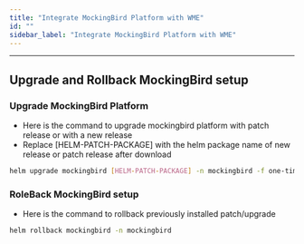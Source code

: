 ```yaml
---
title: "Integrate MockingBird Platform with WME"
id: ""
sidebar_label: "Integrate MockingBird Platform with WME"
---
```

---

## Upgrade and Rollback MockingBird setup

### Upgrade MockingBird Platform

- Here is the command to upgrade mockingbird platform with patch release or with a new release
- Replace [HELM-PATCH-PACKAGE] with the helm package name of new release or patch release after download

```bash 
helm upgrade mockingbird [HELM-PATCH-PACKAGE] -n mockingbird -f one-time-setup-values.yaml"
```  

### RoleBack MockingBird setup

- Here is the command to rollback previously installed patch/upgrade

```bash 
helm rollback mockingbird -n mockingbird
```  
